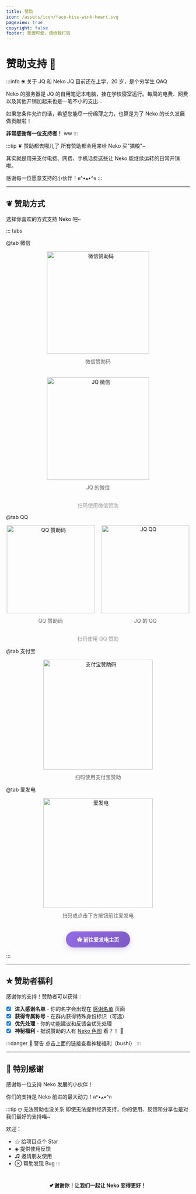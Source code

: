 ```yaml
---
title: 赞助
icon: /assets/icon/face-kiss-wink-heart.svg
pageview: true
copyright: false
footer: 我很可爱，请给我打钱
---
```


# 赞助支持 💝

:::info ❀ 关于 JQ 和 Neko
JQ 目前还在上学，20 岁，是个穷学生 QAQ

Neko 的服务器是 JQ 的自用笔记本电脑，挂在学校寝室运行。每周的电费、网费以及其他开销加起来也是一笔不小的支出...

如果您条件允许的话，希望您能尽一份绵薄之力，也算是为了 Neko 的长久发展做贡献啦！

**非常感谢每一位支持者！** ww
:::

:::tip ❦ 赞助都去哪儿了
所有赞助都会用来给 Neko 买"猫粮"~

其实就是用来支付电费、网费、手机话费这些让 Neko 能继续运转的日常开销啦。

感谢每一位愿意支持的小伙伴！ฅ^•ﻌ•^ฅ
:::

---

## ❦ **赞助方式**

选择你喜欢的方式支持 Neko 吧~

::: tabs

@tab  微信

<div style="display: flex; justify-content: center; gap: 20px; flex-wrap: wrap;">
  <div style="text-align: center;">
    <img src="https://drive.nekodayo.top/raw/nekodocs/image/nekom.jpg" alt="微信赞助码" width="280">
    <p style="color: #666; margin-top: 10px;">微信赞助码</p>
  </div>
  <div style="text-align: center;">
    <img src="https://drive.nekodayo.top/raw/nekodocs/image/jqwx.png" alt="JQ 微信" width="280">
    <p style="color: #666; margin-top: 10px;">JQ 的微信</p>
  </div>
</div>

<p style="text-align: center; color: #999; margin-top: 15px;">扫码使用微信赞助</p>

@tab  QQ 

<div style="display: flex; justify-content: center; gap: 20px; flex-wrap: wrap;">
  <div style="text-align: center;">
    <img src="https://drive.nekodayo.top/raw/nekodocs/image/nekoqq.png" alt="QQ 赞助码" width="240">
    <p style="color: #666; margin-top: 10px;">QQ 赞助码</p>
  </div>
  <div style="text-align: center;">
    <img src="https://drive.nekodayo.top/raw/nekodocs/image/jqqq.png" alt="JQ QQ" width="240">
    <p style="color: #666; margin-top: 10px;">JQ 的 QQ</p>
  </div>
</div>

<p style="text-align: center; color: #999; margin-top: 15px;">扫码使用 QQ 赞助</p>

@tab  支付宝

<div style="text-align: center;">
  <img src="https://drive.nekodayo.top/raw/nekodocs/image/jqzfb.jpg" alt="支付宝赞助码" width="300">
  <p style="color: #666; margin-top: 10px;">扫码使用支付宝赞助</p>
</div>

@tab  爱发电

<div style="text-align: center;">
  <img src="https://drive.nekodayo.top/raw/nekodocs/image/afd.jpg" alt="爱发电" width="300">
  <p style="color: #666; margin-top: 10px;">扫码或点击下方按钮前往爱发电</p>
  
  <a href="https://afdian.com/a/nekodayo0228" target="_blank" style="display: inline-block; margin-top: 20px; padding: 12px 30px; background: linear-gradient(135deg, #946ce6 0%, #7c5ac3 100%); color: white; text-decoration: none; border-radius: 25px; font-weight: bold; box-shadow: 0 4px 15px rgba(124, 90, 195, 0.3); transition: all 0.3s;">
    ✿ 前往爱发电主页
  </a>
</div>

:::

---

## ✮ **赞助者福利**

感谢你的支持！赞助者可以获得：

- [X] **进入感谢名单** - 你的名字会出现在 [感谢名单](/thankU) 页面
- [X] **获得专属称号** - 在群内获得特殊身份标识（可选）
- [X] **优先处理** - 你的功能建议和反馈会优先处理
- [X] **神秘福利** - 据说赞助的人有 [Neko 色图](https://drive.nekodayo.top/raw/nekodocs/video/nibeipianle.mp4) 看？！ 👀

:::danger 🔞 警告
点击上面的链接查看神秘福利（bushi）
:::

---

## 🙏 **特别感谢**

感谢每一位支持 Neko 发展的小伙伴！

你们的支持是 Neko 前进的最大动力！ฅ^•ﻌ•^ฅ

:::tip ღ 无法赞助也没关系
即使无法提供经济支持，你的使用、反馈和分享也是对我们最好的支持喵~

欢迎：
- ⚝ 给项目点个 Star
- ◈ 提供使用反馈
- ♫ 邀请朋友使用
- ⊗ 帮助发现 Bug
:::

<div style="text-align: center; margin-top: 40px;">
  <strong>💕 谢谢你！让我们一起让 Neko 变得更好！</strong>
</div>